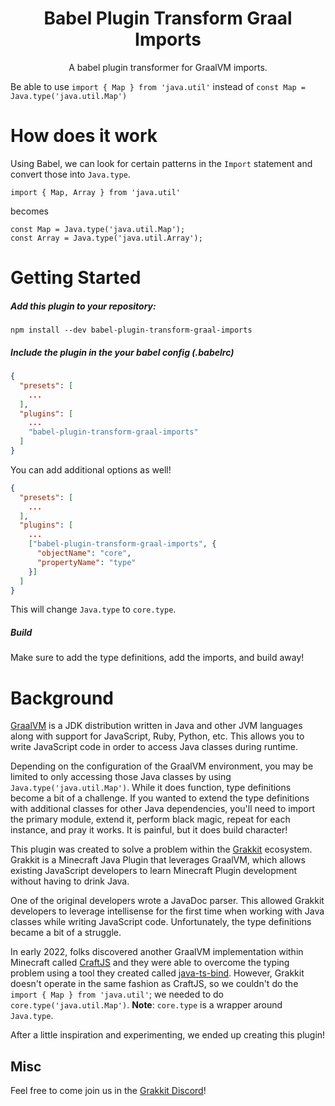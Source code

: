 <h1 align="center">Babel Plugin Transform Graal Imports</h1>

<p align="center">A babel plugin transformer for GraalVM imports.</p>

Be able to use `import { Map } from 'java.util'` instead of `const Map = Java.type('java.util.Map')`

# How does it work

Using Babel, we can look for certain patterns in the `Import` statement and convert those into `Java.type`.

`import { Map, Array } from 'java.util'`

becomes

```
const Map = Java.type('java.util.Map');
const Array = Java.type('java.util.Array');
```

# Getting Started

##### Add this plugin to your repository:

`npm install --dev babel-plugin-transform-graal-imports`

##### Include the plugin in the your babel config (.babelrc)

```json
{
  "presets": [
    ...
  ],
  "plugins": [
    ...
    "babel-plugin-transform-graal-imports"
  ]
}
```

You can add additional options as well!

```json
{
  "presets": [
    ...
  ],
  "plugins": [
    ...
    ["babel-plugin-transform-graal-imports", {
      "objectName": "core",
      "propertyName": "type"
    }]
  ]
}
```

This will change `Java.type` to `core.type`.

##### Build

Make sure to add the type definitions, add the imports, and build away!

# Background

[GraalVM](https://www.graalvm.org/) is a JDK distribution written in Java and other JVM languages along with support for
JavaScript, Ruby, Python, etc. This allows you to write JavaScript code in order to access Java classes during runtime.

Depending on the configuration of the GraalVM environment, you may be limited to only accessing those Java classes by
using `Java.type('java.util.Map')`. While it does function, type definitions become a bit of a challenge. If you wanted
to extend the type definitions with additional classes for other Java dependencies, you'll need to import the primary
module, extend it, perform black magic, repeat for each instance, and pray it works. It is painful, but it does build
character!

This plugin was created to solve a problem within the [Grakkit](https://github.com/grakkit/grakkit) ecosystem. Grakkit
is a Minecraft Java Plugin that leverages GraalVM, which allows existing JavaScript developers to learn Minecraft Plugin
development without having to drink Java.

One of the original developers wrote a JavaDoc parser. This allowed Grakkit developers to leverage intellisense for the
first time when working with Java classes while writing JavaScript code. Unfortunately, the type definitions became a
bit of a struggle.

In early 2022, folks discovered another GraalVM implementation within Minecraft called
[CraftJS](https://github.com/Dysfold/craftjs) and they were able to overcome the typing problem using a tool they
created called [java-ts-bind](https://github.com/bensku/java-ts-bind). However, Grakkit doesn't operate in the same
fashion as CraftJS, so we couldn't do the `import { Map } from 'java.util'`; we needed to do
`core.type('java.util.Map')`. **Note**: `core.type` is a wrapper around `Java.type`.

After a little inspiration and experimenting, we ended up creating this plugin!

## Misc

Feel free to come join us in the [Grakkit Discord](https://discord.gg/e682hwR)!
